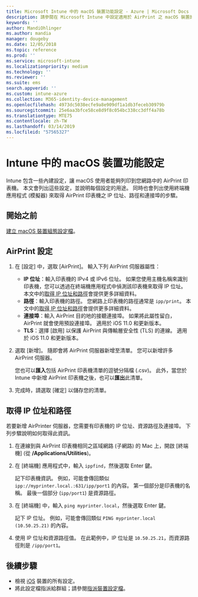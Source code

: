 ```yaml
---
title: Microsoft Intune 中的 macOS 裝置功能設定 - Azure | Microsoft Docs
description: 請參閱在 Microsoft Intune 中設定適用於 AirPrint 之 macOS 裝置的所有設定。 另請參閱取得適用於您網路中 AirPrint 伺服器之 IP 位址、路徑和連接埠設定的步驟。 在裝置組態設定檔中使用這些設定，將 macOS 裝置設定為使用您網路中的 AirPrint 伺服器。
keywords: ''
author: MandiOhlinger
ms.author: mandia
manager: dougeby
ms.date: 12/05/2018
ms.topic: reference
ms.prod: ''
ms.service: microsoft-intune
ms.localizationpriority: medium
ms.technology: ''
ms.reviewer: ''
ms.suite: ems
search.appverid: ''
ms.custom: intune-azure
ms.collection: M365-identity-device-management
ms.openlocfilehash: 4973dc5038ecfe9a8e909df1a1db3feceb30979b
ms.sourcegitcommit: 25e6aa3bfce58ce8d9f8c054bc338cc3dff4a78b
ms.translationtype: MTE75
ms.contentlocale: zh-TW
ms.lasthandoff: 03/14/2019
ms.locfileid: "57565327"
---
```

# <a name="macos-device-feature-settings-in-intune"></a>Intune 中的 macOS 裝置功能設定

Intune 包含一些內建設定，讓 macOS 使用者能夠列印到您網路中的 AirPrint 印表機。 本文會列出這些設定，並說明每個設定的用途。 同時也會列出使用終端機應用程式 (模擬器) 來取得 AirPrint 印表機之 IP 位址、路徑和連接埠的步驟。

## <a name="before-you-begin"></a>開始之前

[建立 macOS 裝置組態設定檔](device-features-configure.md)。

## <a name="airprint-settings"></a>AirPrint 設定

1. 在 [設定] 中，選取 [AirPrint]。 輸入下列 AirPrint 伺服器屬性：

    - **IP 位址**：輸入印表機的 IPv4 或 IPv6 位址。 如果您使用主機名稱來識別印表機，您可以透過在終端機應用程式中偵測該印表機來取得 IP 位址。 本文中的[取得 IP 位址和路徑](#get-the-ip-address-and-path)會提供更多詳細資料。
    - **路徑**：輸入印表機的路徑。 您網路上印表機的路徑通常是 `ipp/print`。 本文中的[取得 IP 位址和路徑](#get-the-ip-address-and-path)會提供更多詳細資料。
    - **連接埠**：輸入 AirPrint 目的地的接聽連接埠。 如果將此屬性留白，AirPrint 就會使用預設連接埠。 適用於 iOS 11.0 和更新版本。
    - **TLS**：選擇 [啟用] 以保護 AirPrint 與傳輸層安全性 (TLS) 的連線。 適用於 iOS 11.0 和更新版本。

2. 選取 [新增]。 隨即會將 AirPrint 伺服器新增至清單。 您可以新增許多 AirPrint 伺服器。

    您也可以**匯入**包括 AirPrint 印表機清單的逗號分隔檔 (.csv)。 此外，當您於 Intune 中新增 AirPrint 印表機之後，也可以**匯出**此清單。

3. 完成時，請選取 [確定] 以儲存您的清單。

## <a name="get-the-ip-address-and-path"></a>取得 IP 位址和路徑

若要新增 AirPrinter 伺服器，您需要有印表機的 IP 位址、資源路徑及連接埠。 下列步驟說明如何取得此資訊。

1. 在連線到與 AirPrint 印表機相同之區域網路 (子網路) 的 Mac 上，開啟 [終端機] (從 **/Applications/Utilities**)。
2. 在 [終端機] 應用程式中，輸入 `ippfind`，然後選取 Enter 鍵。

    記下印表機資訊。 例如，可能會傳回類似 `ipp://myprinter.local.:631/ipp/port1` 的內容。 第一個部分是印表機的名稱。 最後一個部分 (`ipp/port1`) 是資源路徑。

3. 在 [終端機] 中，輸入 `ping myprinter.local`，然後選取 Enter 鍵。

   記下 IP 位址。 例如，可能會傳回類似 `PING myprinter.local (10.50.25.21)` 的內容。

4. 使用 IP 位址和資源路徑值。 在此範例中，IP 位址是 `10.50.25.21`，而資源路徑則是 `/ipp/port1`。

## <a name="next-steps"></a>後續步驟

- 檢視 [iOS](ios-device-features-settings.md) 裝置的所有設定。
- 將此設定檔指派給群組；請參閱[指派裝置設定檔](device-profile-assign.md)。
